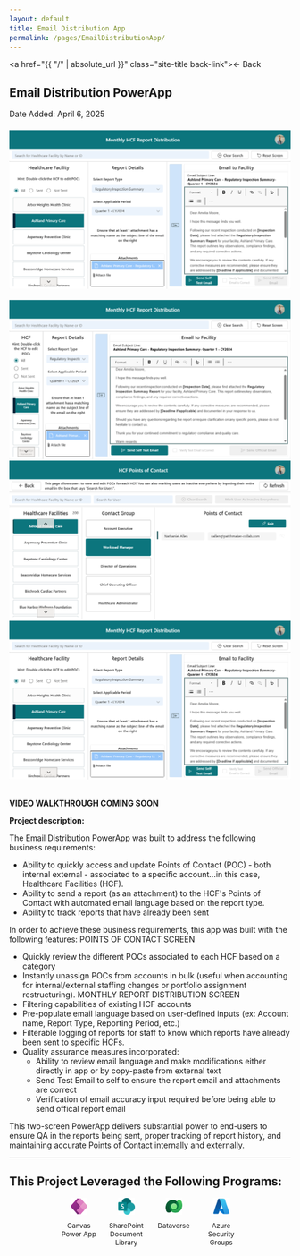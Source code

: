 ```yaml
---
layout: default
title: Email Distribution App
permalink: /pages/EmailDistributionApp/
---
```

<a href="{{ "/" | absolute_url }}" class="site-title back-link">← Back</a>

## Email Distribution PowerApp
Date Added: April 6, 2025
<img id="emailAppImage" class="fade-image" src="/images/screenshots/EmailApp1.png" style="display: block; margin: 20px auto;" />

<script>
  document.addEventListener("DOMContentLoaded", function () {
    startImageFader("emailAppImage", [
      "/images/screenshots/EmailApp1.png",
      "/images/screenshots/EmailApp2.png"
    ]);
  });
</script>
<script>
  function openLightbox(imageUrl) {
    const lightbox = document.getElementById('lightbox');
    const img = document.getElementById('lightbox-img');
    img.src = imageUrl;
    lightbox.style.display = 'flex';
  }

  function closeLightbox() {
    document.getElementById('lightbox').style.display = 'none';
  }
</script>

<div class="gallery">
  <img src="/images/screenshots/EmailApp3.png" onclick="openLightbox('/images/screenshots/EmailApp3.png')" />
  <img src="/images/screenshots/EmailApp2.png" onclick="openLightbox('/images/screenshots/EmailApp2.png')" />
  <img src="/images/screenshots/EmailApp1.png" onclick="openLightbox('/images/screenshots/EmailApp1.png')" />
</div>


<!-- Lightbox container -->
<div id="lightbox" class="lightbox" onclick="closeLightbox()">
  <img id="lightbox-img" src="" />
</div>

<!--<div class="video-wrapper">
  <iframe src="https://www.youtube.com/embed/Db7V9Un1En0" frameborder="0" allowfullscreen></iframe>
</div>-->
**VIDEO WALKTHROUGH COMING SOON**

**Project description:** 

The Email Distribution PowerApp was built to address the following business requirements:
* Ability to quickly access and update Points of Contact (POC) - both internal external - associated to a specific account...in this case, Healthcare Facilities (HCF).
* Ability to send a report (as an attachment) to the HCF's Points of Contact with automated email language based on the report type.
* Ability to track reports that have already been sent
 
In order to achieve these business requirements, this app was built with the following features:
POINTS OF CONTACT SCREEN
* Quickly review the different POCs associated to each HCF based on a category
* Instantly unassign POCs from accounts in bulk (useful when accounting for internal/external staffing changes or portfolio assignment restructuring).
MONTHLY REPORT DISTRIBUTION SCREEN
* Filtering capabilities of existing HCF accounts
* Pre-populate email language based on user-defined inputs (ex: Account name, Report Type, Reporting Period, etc.)
* Filterable logging of reports for staff to know which reports have already been sent to specific HCFs.
*  Quality assurance measures incorporated:
    * Ability to review email language and make modifications either directly in app or by copy-paste from external text
    * Send Test Email to self to ensure the report email and attachments are correct
    * Verification of email accuracy input required before being able to send offical report email

This two-screen PowerApp delivers substantial power to end-users to ensure QA in the reports being sent, proper tracking of report history, and maintaining accurate Points of Contact internally and externally.

---
This Project Leveraged the Following Programs:
---

<div class="tech-stack">
  <div class="tech-item">
    <img src="/assets/icons/powerapps.svg" alt="Canvas Power App" />  
    <p>Canvas Power App</p>
  </div>
  <div class="tech-item">
    <img src="/assets/icons/sharepoint.png" alt="SharePoint" />
    <p>SharePoint Document Library</p>
  </div>
  <div class="tech-item">
    <img src="/assets/icons/dataverse.svg" alt="Dataverse" />
    <p>Dataverse</p>
  </div>
  <div class="tech-item">
    <img src="/assets/icons/azure.svg" alt="Azure" />
    <p>Azure Security Groups</p>
  </div>
</div>

<style>
  .tech-stack {
    display: flex;
    flex-wrap: wrap;
    gap: 15px;
    justify-content: center;
  }
  .tech-item {
    display: flex;
    flex-direction: column;
    align-items: center;
    width: 70px; /* Adjust width for compact layout */
    text-align: center;
    font-size: 12px; /* Reduce text size */
  }
  .tech-item img {
    width: 30px; /* Set small icon size */
    height: 30px;
  }
</style>
